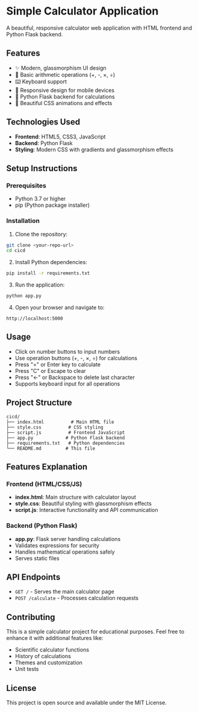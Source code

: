 # Simple Calculator Application

A beautiful, responsive calculator web application with HTML frontend and Python Flask backend.

## Features

- ✨ Modern, glassmorphism UI design
- 🧮 Basic arithmetic operations (+, -, ×, ÷)
- ⌨️ Keyboard support
- 📱 Responsive design for mobile devices
- 🐍 Python Flask backend for calculations
- 🎨 Beautiful CSS animations and effects

## Technologies Used

- **Frontend**: HTML5, CSS3, JavaScript
- **Backend**: Python Flask
- **Styling**: Modern CSS with gradients and glassmorphism effects

## Setup Instructions

### Prerequisites
- Python 3.7 or higher
- pip (Python package installer)

### Installation

1. Clone the repository:
```bash
git clone <your-repo-url>
cd cicd
```

2. Install Python dependencies:
```bash
pip install -r requirements.txt
```

3. Run the application:
```bash
python app.py
```

4. Open your browser and navigate to:
```
http://localhost:5000
```

## Usage

- Click on number buttons to input numbers
- Use operation buttons (+, -, ×, ÷) for calculations
- Press "=" or Enter key to calculate
- Press "C" or Escape to clear
- Press "←" or Backspace to delete last character
- Supports keyboard input for all operations

## Project Structure

```
cicd/
├── index.html          # Main HTML file
├── style.css          # CSS styling
├── script.js          # Frontend JavaScript
├── app.py            # Python Flask backend
├── requirements.txt   # Python dependencies
└── README.md         # This file
```

## Features Explanation

### Frontend (HTML/CSS/JS)
- **index.html**: Main structure with calculator layout
- **style.css**: Beautiful styling with glassmorphism effects
- **script.js**: Interactive functionality and API communication

### Backend (Python Flask)
- **app.py**: Flask server handling calculations
- Validates expressions for security
- Handles mathematical operations safely
- Serves static files

## API Endpoints

- `GET /` - Serves the main calculator page
- `POST /calculate` - Processes calculation requests

## Contributing

This is a simple calculator project for educational purposes. Feel free to enhance it with additional features like:
- Scientific calculator functions
- History of calculations
- Themes and customization
- Unit tests

## License

This project is open source and available under the MIT License.